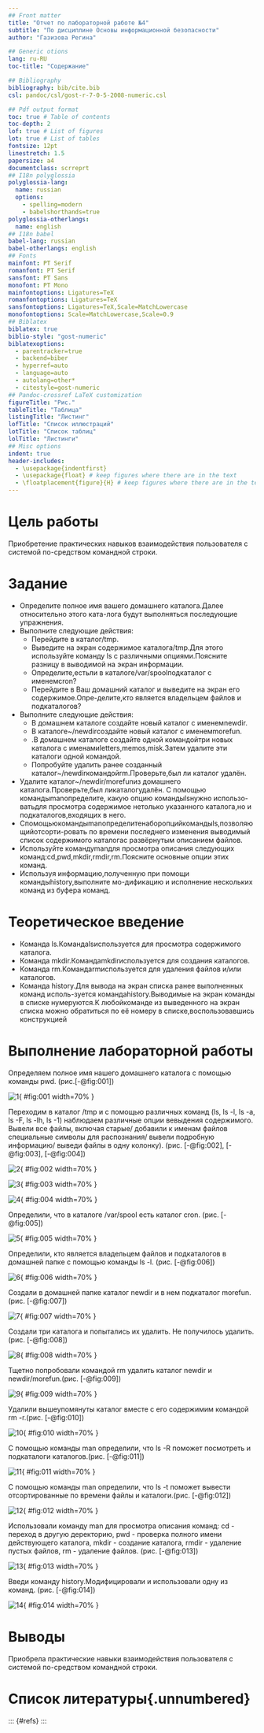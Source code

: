 ```yaml
---
## Front matter
title: "Отчет по лабораторной работе №4"
subtitle: "По дисциплине Основы информационной безопасности"
author: "Газизова Регина"

## Generic otions
lang: ru-RU
toc-title: "Содержание"

## Bibliography
bibliography: bib/cite.bib
csl: pandoc/csl/gost-r-7-0-5-2008-numeric.csl

## Pdf output format
toc: true # Table of contents
toc-depth: 2
lof: true # List of figures
lot: true # List of tables
fontsize: 12pt
linestretch: 1.5
papersize: a4
documentclass: scrreprt
## I18n polyglossia
polyglossia-lang:
  name: russian
  options:
	- spelling=modern
	- babelshorthands=true
polyglossia-otherlangs:
  name: english
## I18n babel
babel-lang: russian
babel-otherlangs: english
## Fonts
mainfont: PT Serif
romanfont: PT Serif
sansfont: PT Sans
monofont: PT Mono
mainfontoptions: Ligatures=TeX
romanfontoptions: Ligatures=TeX
sansfontoptions: Ligatures=TeX,Scale=MatchLowercase
monofontoptions: Scale=MatchLowercase,Scale=0.9
## Biblatex
biblatex: true
biblio-style: "gost-numeric"
biblatexoptions:
  - parentracker=true
  - backend=biber
  - hyperref=auto
  - language=auto
  - autolang=other*
  - citestyle=gost-numeric
## Pandoc-crossref LaTeX customization
figureTitle: "Рис."
tableTitle: "Таблица"
listingTitle: "Листинг"
lofTitle: "Список иллюстраций"
lotTitle: "Список таблиц"
lolTitle: "Листинги"
## Misc options
indent: true
header-includes:
  - \usepackage{indentfirst}
  - \usepackage{float} # keep figures where there are in the text
  - \floatplacement{figure}{H} # keep figures where there are in the text
---
```


# Цель работы

Приобретение практических навыков взаимодействия пользователя с системой по-средством командной строки.

# Задание

- Определите полное имя вашего домашнего каталога.Далее относительно этого ката-лога будут выполняться последующие упражнения.
- Выполните следующие действия:
   - Перейдите в каталог/tmp.
   - Выведите на экран содержимое каталога/tmp.Для этого используйте команду ls с различными опциями.Поясните разницу в выводимой на экран информации.
   - Определите,естьли в каталоге/var/spoolподкаталог с именемcron?
   - Перейдите в Ваш домашний каталог и выведите на экран его содержимое.Опре-делите,кто является владельцем файлов и подкаталогов?
- Выполните следующие действия:
   - В домашнем каталоге создайте новый каталог с именемnewdir. 
   - В каталоге~/newdirсоздайте новый каталог с именемmorefun. 
   - .В домашнем каталоге создайте одной командойтри новых каталога с именамиletters,memos,misk.Затем удалите эти каталоги одной командой. 
   - Попробуйте удалить ранее созданный каталог~/newdirкомандойrm.Проверьте,был ли каталог удалён. 
- Удалите каталог~/newdir/morefunиз домашнего каталога.Проверьте,был ликаталогудалён. С помощью командыmanопределите, какую опцию командыlsнужно использо-ватьдля просмотра содержимое нетолько указанного каталога,но и подкаталогов,входящих в него.
- Спомощьюкомандыmanопределитенаборопцийкомандыls,позволяющийотсорти-ровать по времени последнего изменения выводимый список содержимого каталогас развёрнутым описанием файлов.
- Используйте командуmanдля просмотра описания следующих команд:cd,pwd,mkdir,rmdir,rm.Поясните основные опции этих команд.
- Используя информацию,полученную при помощи командыhistory,выполните мо-дификацию и исполнение нескольких команд из буфера команд.
# Теоретическое введение

- Команда ls.Командаlsиспользуется для просмотра содержимого каталога.
- Команда mkdir.Командаmkdirиспользуется для создания каталогов.
- Команда rm.Командаrmиспользуется для удаления файлов и/или каталогов.
- Команда history.Для вывода на экран списка ранее выполненных команд исполь-зуется командаhistory.Выводимые на экран команды в списке нумеруются.К любойкоманде из выведенного на экран списка можно обратиться по её номеру в списке,воспользовавшись конструкцией

# Выполнение лабораторной работы

Определяем полное имя нашего домашнего каталога с помощью команды pwd. (рис.[-@fig:001])

![1](image/001.png){ #fig:001 width=70% }

Переходим в каталог /tmp и с помощью различных команд (ls, ls -l, ls -a, ls -F, ls -lh, ls -1)  наблюдаем различные опции вевыдения содержимого. Вывели все файлы, включая старые/ добавили к именам файлов специальные символы для распознания/ вывели подробную информацию/ выведи файлы в одну колонку). (рис. [-@fig:002], [-@fig:003], [-@fig:004])

![2](image/002.png){ #fig:002 width=70% }

![3](image/003.png){ #fig:003 width=70% }

![4](image/004.png){ #fig:004 width=70% }

 Определили, что в каталоге  /var/spool есть каталог cron. (рис. [-@fig:005])
 
 ![5](image/005.png){ #fig:005 width=70% }
 
 Определили, кто является владельцем файлов и подкаталогов в домашней папке с помощью команды ls -l. (рис. [-@fig:006])
 
 ![6](image/006.png){ #fig:006 width=70% }
 
 Создали в домашней папке каталог newdir и в нем подкаталог morefun. (рис. [-@fig:007])
 
 ![7](image/007.png){ #fig:007 width=70% }
 
 Создали три каталога и попытались их удалить. Не получилось удалить.(рис. [-@fig:008])

 ![8](image/008.png){ #fig:008 width=70% }
 
 Тщетно попробовали командой rm удалить каталог newdir и newdir/morefun.(рис. [-@fig:009])
 
 ![9](image/009.png){ #fig:009 width=70% }
 
 Удалили вышеупомянуты каталог вместе с его содержимим командой rm -r.(рис. [-@fig:010])
 
 ![10](image/010.png){ #fig:010 width=70% }
 
 C помощью команды man определили, что ls -R поможет посмотреть и подкаталоги каталогов.(рис. [-@fig:011])
 
 ![11](image/011.png){ #fig:011 width=70% }
 
 C помощью команды man определили, что ls -t поможет вывести отсортированные по времени файлы и каталоги.(рис. [-@fig:012])
 
 ![12](image/012.png){ #fig:012 width=70% }
 
 Использовали команду man для просмотра описания команд: cd - переход в другую деректорию, pwd - проверка полного имени действующего каталога, mkdir - создание каталога, rmdir - удаление  пустых файлов, rm - удаление файлов. (рис. [-@fig:013])
 
 ![13](image/013.png){ #fig:013 width=70% }
 
 Введи команду history.Модифицировали и использовали одну из команд. (рис. [-@fig:014])
 
 ![14](image/014.png){ #fig:014 width=70% }


# Выводы
Приобрела практические навыки взаимодействия пользователя с системой по-средством командной строки.


# Список литературы{.unnumbered}

::: {#refs}
:::

